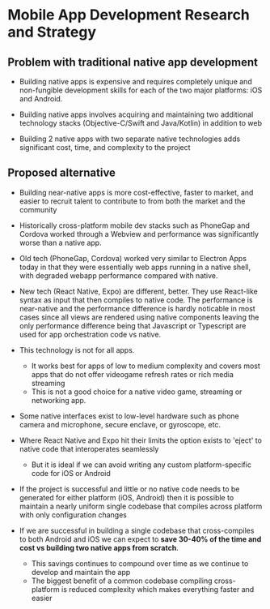 # Mobile App Development Research and Strategy

## Problem with traditional native app development

* Building native apps is expensive and requires completely unique and non-fungible development skills for each of the two major platforms: iOS and Android.

* Building native apps involves acquiring and maintaining two additional technology stacks (Objective-C/Swift and Java/Kotlin) in addition to web

* Building 2 native apps with two separate native technologies adds significant cost, time, and complexity to the project

## Proposed alternative

* Building near-native apps is more cost-effective, faster to market, and easier to recruit talent to contribute to from both the market and the community

* Historically cross-platform mobile dev stacks such as PhoneGap and Cordova worked through a Webview and performance was significantly worse than a native app. 

* Old tech (PhoneGap, Cordova) worked very similar to Electron Apps today in that they were essentially web apps running in a native shell, with degraded webapp performance compared with native.

* New tech (React Native, Expo) are different, better. They use React-like syntax as input that then compiles to native code. The performance is near-native and the performance difference is hardly noticable in most cases since all views are rendered using native components leaving the only performance difference being that Javascript or Typescript are used for app orchestration code vs native.

* This technology is not for all apps. 
  * It works best for apps of low to medium complexity and covers most apps that do not offer videogame refresh rates or rich media streaming
  * This is not a good choice for a native video game, streaming  or networking app. 

* Some native interfaces exist to low-level hardware such as phone camera and microphone, secure enclave, or gyroscope, etc.
* Where React Native and Expo hit their limits the option exists to 'eject' to native code that interoperates seamlessly
  * But it is ideal if we can avoid writing any custom platform-specific code for iOS or Android

* If the project is successful and little or no native code needs to be generated for either platform (iOS, Android) then it is possible to maintain a nearly uniform single codebase that compiles across platform with only configuration changes

* If we are successful in building a single codebase that cross-compiles to both Android and iOS we can expect to **save 30-40% of the time and cost vs building two native apps from scratch**. 
  * This savings continues to compound over time as we continue to develop and maintain the app
  * The biggest benefit of a common codebase compiling cross-platform is reduced complexity which makes everything faster and easier


